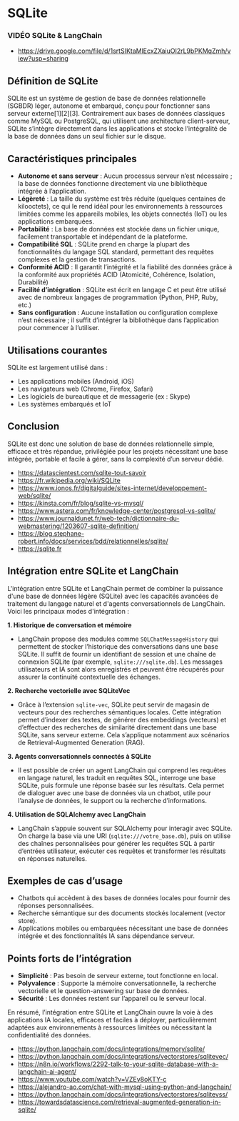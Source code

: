 # SQLite

### VIDÉO SQLite & LangChain 
- https://drive.google.com/file/d/1srtSIKtaMlEcxZXaiuOI2rL9bPKMqZmh/view?usp=sharing

## Définition de SQLite

SQLite est un système de gestion de base de données relationnelle (SGBDR) léger, autonome et embarqué, conçu pour fonctionner sans serveur externe[1][2][3]. Contrairement aux bases de données classiques comme MySQL ou PostgreSQL, qui utilisent une architecture client-serveur, SQLite s’intègre directement dans les applications et stocke l’intégralité de la base de données dans un seul fichier sur le disque. 

## Caractéristiques principales

- **Autonome et sans serveur** : Aucun processus serveur n’est nécessaire ; la base de données fonctionne directement via une bibliothèque intégrée à l’application. 
- **Légèreté** : La taille du système est très réduite (quelques centaines de kilooctets), ce qui le rend idéal pour les environnements à ressources limitées comme les appareils mobiles, les objets connectés (IoT) ou les applications embarquées. 
- **Portabilité** : La base de données est stockée dans un fichier unique, facilement transportable et indépendant de la plateforme.
- **Compatibilité SQL** : SQLite prend en charge la plupart des fonctionnalités du langage SQL standard, permettant des requêtes complexes et la gestion de transactions. 
- **Conformité ACID** : Il garantit l’intégrité et la fiabilité des données grâce à la conformité aux propriétés ACID (Atomicité, Cohérence, Isolation, Durabilité)
- **Facilité d’intégration** : SQLite est écrit en langage C et peut être utilisé avec de nombreux langages de programmation (Python, PHP, Ruby, etc.)
- **Sans configuration** : Aucune installation ou configuration complexe n’est nécessaire ; il suffit d’intégrer la bibliothèque dans l’application pour commencer à l’utiliser.

## Utilisations courantes

SQLite est largement utilisé dans :
- Les applications mobiles (Android, iOS)
- Les navigateurs web (Chrome, Firefox, Safari)
- Les logiciels de bureautique et de messagerie (ex : Skype)
- Les systèmes embarqués et IoT

## Conclusion

SQLite est donc une solution de base de données relationnelle simple, efficace et très répandue, privilégiée pour les projets nécessitant une base intégrée, portable et facile à gérer, sans la complexité d’un serveur dédié. 

- https://datascientest.com/sqlite-tout-savoir
- https://fr.wikipedia.org/wiki/SQLite
- https://www.ionos.fr/digitalguide/sites-internet/developpement-web/sqlite/
- https://kinsta.com/fr/blog/sqlite-vs-mysql/
- https://www.astera.com/fr/knowledge-center/postgresql-vs-sqlite/
- https://www.journaldunet.fr/web-tech/dictionnaire-du-webmastering/1203607-sqlite-definition/
- https://blog.stephane-robert.info/docs/services/bdd/relationnelles/sqlite/
- https://sqlite.fr


## Intégration entre SQLite et LangChain

L'intégration entre SQLite et LangChain permet de combiner la puissance d'une base de données légère (SQLite) avec les capacités avancées de traitement du langage naturel et d'agents conversationnels de LangChain. Voici les principaux modes d'intégration :

**1. Historique de conversation et mémoire**
- LangChain propose des modules comme `SQLChatMessageHistory` qui permettent de stocker l’historique des conversations dans une base SQLite. Il suffit de fournir un identifiant de session et une chaîne de connexion SQLite (par exemple, `sqlite:///sqlite.db`). Les messages utilisateurs et IA sont alors enregistrés et peuvent être récupérés pour assurer la continuité contextuelle des échanges. 

**2. Recherche vectorielle avec SQLiteVec**
- Grâce à l’extension `sqlite-vec`, SQLite peut servir de magasin de vecteurs pour des recherches sémantiques locales. Cette intégration permet d’indexer des textes, de générer des embeddings (vecteurs) et d’effectuer des recherches de similarité directement dans une base SQLite, sans serveur externe. Cela s’applique notamment aux scénarios de Retrieval-Augmented Generation (RAG). 

**3. Agents conversationnels connectés à SQLite**
- Il est possible de créer un agent LangChain qui comprend les requêtes en langage naturel, les traduit en requêtes SQL, interroge une base SQLite, puis formule une réponse basée sur les résultats. Cela permet de dialoguer avec une base de données via un chatbot, utile pour l’analyse de données, le support ou la recherche d’informations. 

**4. Utilisation de SQLAlchemy avec LangChain**
- LangChain s’appuie souvent sur SQLAlchemy pour interagir avec SQLite. On charge la base via une URI (`sqlite:///votre_base.db`), puis on utilise des chaînes personnalisées pour générer les requêtes SQL à partir d’entrées utilisateur, exécuter ces requêtes et transformer les résultats en réponses naturelles. 

## Exemples de cas d’usage

- Chatbots qui accèdent à des bases de données locales pour fournir des réponses personnalisées.
- Recherche sémantique sur des documents stockés localement (vector store).
- Applications mobiles ou embarquées nécessitant une base de données intégrée et des fonctionnalités IA sans dépendance serveur.

## Points forts de l’intégration

- **Simplicité** : Pas besoin de serveur externe, tout fonctionne en local.
- **Polyvalence** : Supporte la mémoire conversationnelle, la recherche vectorielle et le question-answering sur base de données.
- **Sécurité** : Les données restent sur l’appareil ou le serveur local.

En résumé, l’intégration entre SQLite et LangChain ouvre la voie à des applications IA locales, efficaces et faciles à déployer, particulièrement adaptées aux environnements à ressources limitées ou nécessitant la confidentialité des données. 

- https://python.langchain.com/docs/integrations/memory/sqlite/
- https://python.langchain.com/docs/integrations/vectorstores/sqlitevec/
- https://n8n.io/workflows/2292-talk-to-your-sqlite-database-with-a-langchain-ai-agent/
- https://www.youtube.com/watch?v=VZEv8oKTY-c
- https://alejandro-ao.com/chat-with-mysql-using-python-and-langchain/
- https://python.langchain.com/docs/integrations/vectorstores/sqlitevss/
- https://towardsdatascience.com/retrieval-augmented-generation-in-sqlite/
